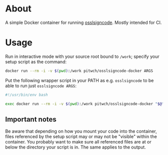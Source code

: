 # About
A simple Docker container for running
[osslsigncode](https://sourceforge.net/projects/osslsigncode/). Mostly intended
for CI.

# Usage
Run in interactive mode with your source root bound to `/work`; specify your
setup script as the command:

```sh
docker run --rm -i -v $(pwd):/work pitwch/osslsigncode-docker ARGS
```

Put the following wrapper script in your PATH as e.g. `osslsigncode` to be able
to run just `osslsigncode ARGS`:

```sh
#!/usr/bin/env bash

exec docker run --rm -i -v $(pwd):/work pitwch/osslsigncode-docker "$@"
```

## Important notes
Be aware that depending on how you mount your code into the container, files
referenced by the setup script may or may not be "visible" within the
container. You probably want to make sure all referenced files are at or below
the directory your script is in. The same applies to the output.
